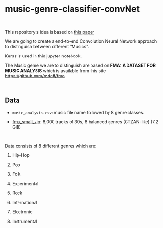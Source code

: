 # music-genre-classifier-convNet

</br>

This repository's idea is based on [this paper](https://arxiv.org/pdf/1608.04363.pdf)

We are going to create a end-to-end Convolution Neural Network approach to distinguish between different "Musics".

Keras is used in this jupyter notebook.

The Music genre we are to distinguish are based on **FMA: A DATASET FOR MUSIC ANALYSIS** which is available from this site <https://github.com/mdeff/fma>

</br>

## Data

* `music_analysis.csv`: music file name followed by 8 genre classes.

* [fma_small_zip](https://os.unil.cloud.switch.ch/fma/fma_small.zip): 8,000 tracks of 30s, 8 balanced genres (GTZAN-like) (7.2 GiB)

</br>

Data consists of 8 different genres which are:

1. Hip-Hop

2. Pop

3. Folk

4. Experimental

5. Rock

6. International

7. Electronic

8. Instrumental
